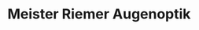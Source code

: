 ---
title: "Meister Riemer Augenoptik"
url: /neu-isenburg/meister-riemer-augenoptik/
shop: Optiker
---